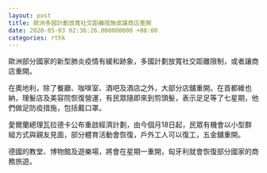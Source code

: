 ```yaml
---
layout: post
title: 歐洲多國計劃放寬社交距離措施或讓商店重開
date: 2020-05-03 02:36:26.000000000 +08:00
categories: rthk
---
```


歐洲部分國家的新型肺炎疫情有緩和跡象，多國計劃放寬社交距離限制，或者讓商店重開。

在奧地利，除了餐廳、咖啡室、酒吧及酒店之外，大部分店舖重開。在首都維也納，理髮店及美容院恢復營運，有民眾隨即來到剪頭髮，表示足足等了七星期，他們做足防疫措施，包括戴口罩。

愛爾蘭總理瓦拉德卡公布重啟經濟計劃，由今個月18日起，民眾有機會以小型群組方式與親友見面，部分體育活動會恢復，戶外工人可以復工，五金舖重開。

德國的教堂、博物館及遊樂場，將會在星期一重開，匈牙利就會恢復部分國家的商務旅遊。
